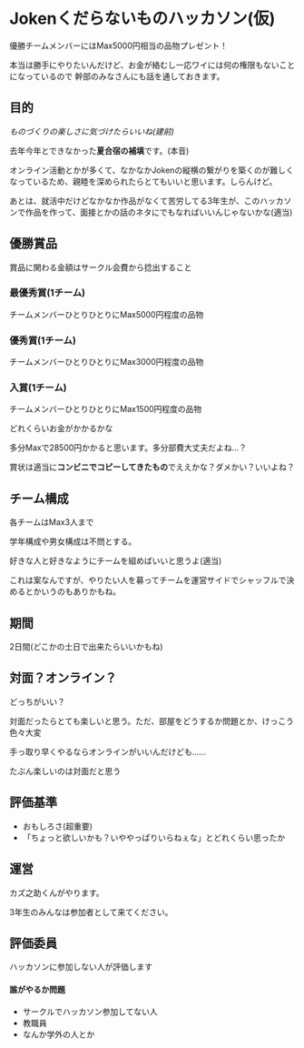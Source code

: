 # Jokenくだらないものハッカソン(仮)

優勝チームメンバーにはMax5000円相当の品物プレゼント！

本当は勝手にやりたいんだけど、お金が絡むし一応ワイには何の権限もないことになっているので
幹部のみなさんにも話を通しておきます。



## 目的

*ものづくりの楽しさに気づけたらいいね(建前)*

去年今年とできなかった**夏合宿の補填**です。(本音)

オンライン活動とかが多くて、なかなかJokenの縦横の繋がりを築くのが難しくなっているため、親睦を深められたらとてもいいと思います。しらんけど。

あとは、就活中だけどなかなか作品がなくて苦労してる3年生が、このハッカソンで作品を作って、面接とかの話のネタにでもなればいいんじゃないかな(適当)



## 優勝賞品

賞品に関わる金額はサークル会費から捻出すること



### 最優秀賞(1チーム)

チームメンバーひとりひとりにMax5000円程度の品物



### 優秀賞(1チーム)

チームメンバーひとりひとりにMax3000円程度の品物



### 入賞(1チーム)

チームメンバーひとりひとりにMax1500円程度の品物



どれくらいお金がかかるかな

多分Maxで28500円かかると思います。多分部費大丈夫だよね…？

賞状は適当に**コンビニでコピーしてきたもの**でええかな？ダメかい？いいよね？



## チーム構成

各チームはMax3人まで

学年構成や男女構成は不問とする。

好きな人と好きなようにチームを組めばいいと思うよ(適当)



これは案なんですが、やりたい人を募ってチームを運営サイドでシャッフルで決めるとかいうのもありかもね。



## 期間

2日間(どこかの土日で出来たらいいかもね)



## 対面？オンライン？

どっちがいい？

対面だったらとても楽しいと思う。ただ、部屋をどうするか問題とか、けっこう色々大変



手っ取り早くやるならオンラインがいいんだけども……

たぶん楽しいのは対面だと思う



## 評価基準

- おもしろさ(超重要)
- 「ちょっと欲しいかも？いややっぱりいらねぇな」とどれくらい思ったか



## 運営

カズ之助くんがやります。

3年生のみんなは参加者として来てください。



## 評価委員

ハッカソンに参加しない人が評価します

#### 誰がやるか問題

- サークルでハッカソン参加してない人
- 教職員
- なんか学外の人とか

